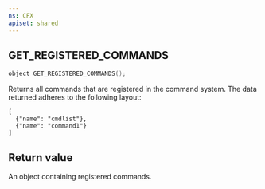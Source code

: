 ```yaml
---
ns: CFX
apiset: shared
---
```

## GET_REGISTERED_COMMANDS

```c
object GET_REGISTERED_COMMANDS();
```

Returns all commands that are registered in the command system.
The data returned adheres to the following layout:
```
[
  {"name": "cmdlist"},
  {"name": "command1"}
]
```

## Return value
An object containing registered commands.
